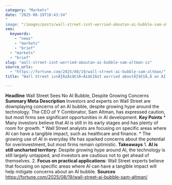 ```yaml
---
category: "Markets"
date: "2025-08-19T18:43:34"
"
image: "/images/posts/wall-street-isnt-worried-aboutan-ai-bubble-sam-altman-is.jpg"
seo:
  keywords:
    - "news"
    - "markets"
    - "brief"
  - "markets"
  - "brief"
slug: "wall-street-isnt-worried-aboutan-ai-bubble-sam-altman-is"
source_urls:
  - "https://fortune.com/2025/08/19/wall-street-ai-bubble-sam-altman/"
title: "Wall Street isnÃƒÂ¢Ã¢â€šÂ¬Ã¢â€žÂ¢t worried aboutÃƒâ€šÃ‚Â an AI bubble. Sam Altman is"

---
```


**Headline** Wall Street Sees No AI Bubble, Despite Growing Concerns  **Summary Meta Description** Investors and experts on Wall Street are downplaying concerns of an AI bubble, despite growing hype around the technology. The CEO of Y Combinator, Sam Altman, has expressed caution, but most firms see significant opportunities in AI development.  **Key Points**  * Many investors believe that AI is still in its early stages and has plenty of room for growth. * Wall Street analysts are focusing on specific areas where AI can have a tangible impact, such as healthcare and finance. * The growing use of AI in everyday life has sparked concerns about the potential for overinvestment, but most firms remain optimistic.  **Takeaways**  1. **AI is still uncharted territory**: Despite growing hype around AI, the technology is still largely untapped, and investors are cautious not to get ahead of themselves. 2. **Focus on practical applications**: Wall Street experts believe that focusing on specific areas where AI can have a tangible impact will help mitigate concerns about an AI bubble.  **Sources** https://fortune.com/2025/08/19/wall-street-ai-bubble-sam-altman/